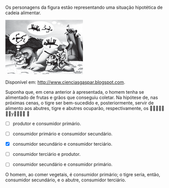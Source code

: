 

Os personagens da figura estão representando uma situação hipotética de cadeia alimentar.

![](2e92f917-a511-c2ab-e285-bbf04bf27a66.png)

Disponível em: http://www.cienciasgaspar.blogspot.com.

Suponha que, em cena anterior à apresentada, o homem tenha se alimentado de frutas e grãos que conseguiu coletar. Na hipótese de, nas próximas cenas, o tigre ser bem-sucedido e, posteriormente, servir de alimento aos abutres, tigre e abutres ocuparão, respectivamente, os  y 



- [ ] produtor e consumidor primário.
- [ ] consumidor primário e consumidor secundário.
- [x] consumidor secundário e consumidor terciário.
- [ ] consumidor terciário e produtor.
- [ ] consumidor secundário e consumidor primário.


O homem, ao comer vegetais, é consumidor primário; o tigre seria, então, consumidor secundário, e o abutre, consumidor terciário.

        